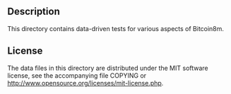Description
------------

This directory contains data-driven tests for various aspects of Bitcoin8m.

License
--------

The data files in this directory are distributed under the MIT software
license, see the accompanying file COPYING or
http://www.opensource.org/licenses/mit-license.php.

